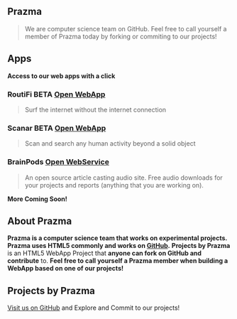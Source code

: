 ## Prazma
>We are computer science team on GitHub. Feel free to call yourself a member of Prazma today by forking or commiting to our projects!

## Apps
**Access to our web apps with a click**

### **RoutiFi BETA** [Open WebApp](https://prazma.github.io/routifi)
>Surf the internet without the internet connection

### **Scanar BETA** [Open WebApp](https://prazma.github.io/scanar)
>Scan and search any human activity beyond a solid object

### **BrainPods** [Open WebService](https://prazma.github.io/pods)
>An open source article casting audio site. Free audio downloads for your projects and reports (anything that you are working on).

**More Coming Soon!**

## About Prazma
**Prazma is a computer science team that works on experimental projects. Prazma uses HTML5 commonly and works on [GitHub](https://github.com).** **Projects by Prazma** is an HTML5 WebApp Project that **anyone can fork on GitHub and contribute** to. **Feel free to call yourself a Prazma member when building a WebApp based on one of our projects!**

## Projects by Prazma
[Visit us on GitHub](https://github.com/Prazma) and Explore and Commit to our projects!
